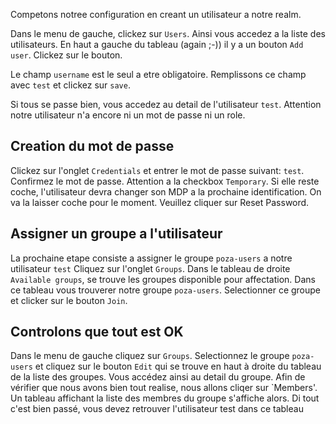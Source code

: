 Competons notree configuration en creant un utilisateur a notre realm.

Dans le menu de gauche, clickez sur `Users`. Ainsi vous accedez a la liste des utilisateurs. En haut a gauche du tableau (again ;-)) il y a un bouton `Add user`. Clickez sur le bouton.

Le champ `username` est le seul a etre obligatoire. Remplissons ce champ avec  `test` et clickez sur `save`.

Si tous se passe bien, vous accedez au detail de l'utilisateur `test`. Attention notre utilisateur n'a encore ni un mot de passe ni un role.

## Creation du mot de passe

Clickez sur l'onglet `Credentials` et entrer le mot de passe suivant: `test`. Confirmez le mot de passe. Attention a la checkbox `Temporary`. Si elle reste coche, l'utilisateur devra changer son MDP a la prochaine identification. On va la laisser coche pour le moment. Veuillez cliquer sur Reset Password.

## Assigner un groupe a l'utilisateur

La prochaine etape consiste a assigner le groupe `poza-users` a notre utilisateur `test`
Cliquez sur l'onglet `Groups`. Dans le tableau de droite `Available groups`, se trouve les groupes disponible pour affectation. Dans ce tableau vous trouverer notre groupe `poza-users`.
Selectionner ce groupe et clicker sur le bouton `Join`.

## Controlons que tout est OK
Dans le menu de gauche cliquez sur `Groups`. Selectionnez le groupe `poza-users` et cliquez sur le bouton `Edit` qui se trouve en haut à droite du tableau de la liste des groupes.
Vous accédez ainsi au detail du groupe. Afin de vérifier que nous avons bien tout realise, nous allons cliqer sur `Members'. Un tableau affichant la liste des membres du groupe s'affiche alors.
Di tout c'est bien passé, vous devez retrouver l'utilisateur test dans ce tableau
